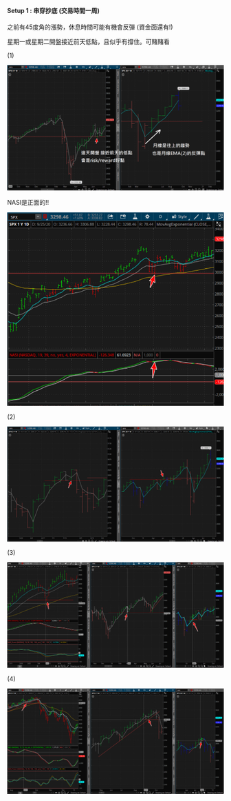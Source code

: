 #### Setup 1 : 串穿抄底 (交易時間一周)

之前有45度角的漲勢，休息時間可能有機會反彈 (資金面還有!)

星期一或星期二開盤接近前天低點，且似乎有撐住。可賭賭看



(1)

![image-20200927223029774](setup1.assets/image-20200927223029774.png)



NASI是正面的!!

![image-20200927223410376](setup1.assets/image-20200927223410376.png)



(2)

![image-20200927223903351](setup1.assets/image-20200927223903351.png)



(3)

![image-20200927224412429](setup1.assets/image-20200927224412429.png)



(4)

![image-20200927224823012](setup1.assets/image-20200927224823012.png)